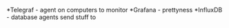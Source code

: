 *Telegraf - agent on computers to monitor
*Grafana - prettyness
*InfluxDB - database agents send stuff to
